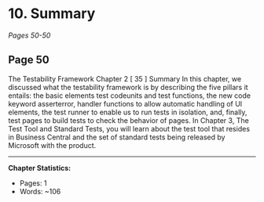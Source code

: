 # 10. Summary
*Pages 50-50*
## Page 50
The Testability Framework Chapter 2 [ 35 ] Summary In this chapter, we discussed what the testability framework is by describing the five pillars it entails: the basic elements test codeunits and test functions, the new code keyword asserterror, handler functions to allow automatic handling of UI elements, the test runner to enable us to run tests in isolation, and, finally, test pages to build tests to check the behavior of pages.
In Chapter 3, The Test Tool and Standard Tests, you will learn about the test tool that resides in Business Central and the set of standard tests being released by Microsoft with the product. 

---
**Chapter Statistics:**
- Pages: 1
- Words: ~106
